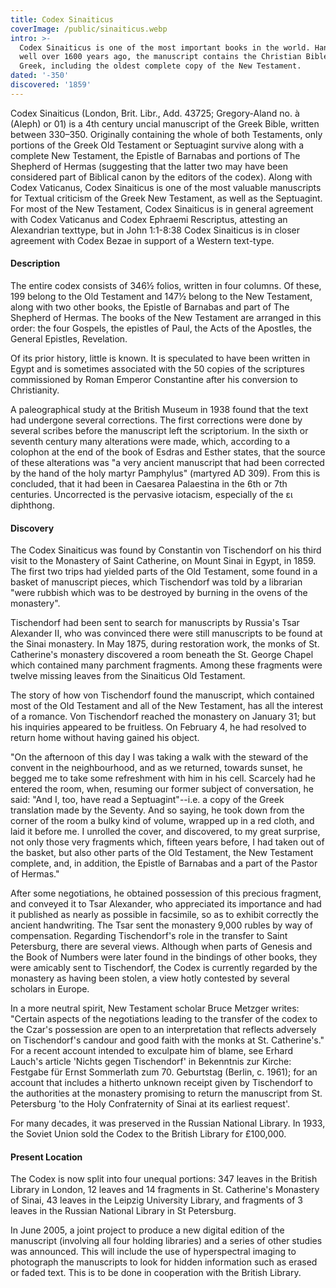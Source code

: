 ```yaml
---
title: Codex Sinaiticus
coverImage: /public/sinaiticus.webp
intro: >-
  Codex Sinaiticus is one of the most important books in the world. Handwritten
  well over 1600 years ago, the manuscript contains the Christian Bible in
  Greek, including the oldest complete copy of the New Testament.
dated: '-350'
discovered: '1859'
---
```


Codex Sinaiticus (London, Brit. Libr., Add. 43725; Gregory-Aland no. à (Aleph) or 01) is a 4th century uncial manuscript of the Greek Bible, written between 330–350. Originally containing the whole of both Testaments, only portions of the Greek Old Testament or Septuagint survive along with a complete New Testament, the Epistle of Barnabas and portions of The Shepherd of Hermas (suggesting that the latter two may have been considered part of Biblical canon by the editors of the codex). Along with Codex Vaticanus, Codex Sinaiticus is one of the most valuable manuscripts for Textual criticism of the Greek New Testament, as well as the Septuagint. For most of the New Testament, Codex Sinaiticus is in general agreement with Codex Vaticanus and Codex Ephraemi Rescriptus, attesting an Alexandrian texttype, but in John 1:1-8:38 Codex Sinaiticus is in closer agreement with Codex Bezae in support of a Western text-type.

#### Description

The entire codex consists of 346½ folios, written in four columns. Of these, 199 belong to the Old Testament and 147½ belong to the New Testament, along with two other books, the Epistle of Barnabas and part of The Shepherd of Hermas. The books of the New Testament are arranged in this order: the four Gospels, the epistles of Paul, the Acts of the Apostles, the General Epistles, Revelation.

Of its prior history, little is known. It is speculated to have been written in Egypt and is sometimes associated with the 50 copies of the scriptures commissioned by Roman Emperor Constantine after his conversion to Christianity.

A paleographical study at the British Museum in 1938 found that the text had undergone several corrections. The first corrections were done by several scribes before the manuscript left the scriptorium. In the sixth or seventh century many alterations were made, which, according to a colophon at the end of the book of Esdras and Esther states, that the source of these alterations was "a very ancient manuscript that had been corrected by the hand of the holy martyr Pamphylus" (martyred AD 309). From this is concluded, that it had been in Caesarea Palaestina in the 6th or 7th centuries. Uncorrected is the pervasive iotacism, especially of the ει diphthong.

#### Discovery

The Codex Sinaiticus was found by Constantin von Tischendorf on his third visit to the Monastery of Saint Catherine, on Mount Sinai in Egypt, in 1859. The first two trips had yielded parts of the Old Testament, some found in a basket of manuscript pieces, which Tischendorf was told by a librarian "were rubbish which was to be destroyed by burning in the ovens of the monastery".

Tischendorf had been sent to search for manuscripts by Russia's Tsar Alexander II, who was convinced there were still manuscripts to be found at the Sinai monastery. In May 1875, during restoration work, the monks of St. Catherine's monastery discovered a room beneath the St. George Chapel which contained many parchment fragments. Among these fragments were twelve missing leaves from the Sinaiticus Old Testament.

The story of how von Tischendorf found the manuscript, which contained most of the Old Testament and all of the New Testament, has all the interest of a romance. Von Tischendorf reached the monastery on January 31; but his inquiries appeared to be fruitless. On February 4, he had resolved to return home without having gained his object.

"On the afternoon of this day I was taking a walk with the steward of the convent in the neighbourhood, and as we returned, towards sunset, he begged me to take some refreshment with him in his cell. Scarcely had he entered the room, when, resuming our former subject of conversation, he said: "And I, too, have read a Septuagint"--i.e. a copy of the Greek translation made by the Seventy. And so saying, he took down from the corner of the room a bulky kind of volume, wrapped up in a red cloth, and laid it before me. I unrolled the cover, and discovered, to my great surprise, not only those very fragments which, fifteen years before, I had taken out of the basket, but also other parts of the Old Testament, the New Testament complete, and, in addition, the Epistle of Barnabas and a part of the Pastor of Hermas."

After some negotiations, he obtained possession of this precious fragment, and conveyed it to Tsar Alexander, who appreciated its importance and had it published as nearly as possible in facsimile, so as to exhibit correctly the ancient handwriting. The Tsar sent the monastery 9,000 rubles by way of compensation. Regarding Tischendorf's role in the transfer to Saint Petersburg, there are several views. Although when parts of Genesis and the Book of Numbers were later found in the bindings of other books, they were amicably sent to Tischendorf, the Codex is currently regarded by the monastery as having been stolen, a view hotly contested by several scholars in Europe.

In a more neutral spirit, New Testament scholar Bruce Metzger writes: "Certain aspects of the negotiations leading to the transfer of the codex to the Czar's possession are open to an interpretation that reflects adversely on Tischendorf's candour and good faith with the monks at St. Catherine's." For a recent account intended to exculpate him of blame, see Erhard Lauch's article 'Nichts gegen Tischendorf' in Bekenntnis zur Kirche: Festgabe für Ernst Sommerlath zum 70. Geburtstag (Berlin, c. 1961); for an account that includes a hitherto unknown receipt given by Tischendorf to the authorities at the monastery promising to return the manuscript from St. Petersburg 'to the Holy Confraternity of Sinai at its earliest request'.

For many decades, it was preserved in the Russian National Library. In 1933, the Soviet Union sold the Codex to the British Library for £100,000.

#### Present Location

The Codex is now split into four unequal portions: 347 leaves in the British Library in London, 12 leaves and 14 fragments in St. Catherine's Monastery of Sinai, 43 leaves in the Leipzig University Library, and fragments of 3 leaves in the Russian National Library in St Petersburg.

In June 2005, a joint project to produce a new digital edition of the manuscript (involving all four holding libraries) and a series of other studies was announced. This will include the use of hyperspectral imaging to photograph the manuscripts to look for hidden information such as erased or faded text. This is to be done in cooperation with the British Library.
